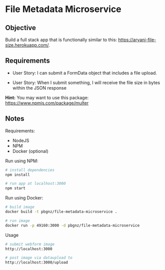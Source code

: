 # File Metadata Microservice

## Objective

Build a full stack app that is functionally similar to this: https://aryanj-file-size.herokuapp.com/.

## Requirements

* User Story: I can submit a FormData object that includes a file upload.

* User Story: When I submit something, I will receive the file size in bytes within the JSON response

**Hint:** You may want to use this package: https://www.npmjs.com/package/multer

## Notes

Requirements:
- NodeJS
- NPM
- Docker (optional)

Run using NPM:
```bash
# install dependencies
npm install

# run app at localhost:3000
npm start
```

Run using Docker:
```bash
# build image
docker build -t pbgnz/file-metadata-microservice .

# run image
docker run -p 49160:3000 -d pbgnz/file-metadata-microservice
```

Usage
```bash
# submit webform image
http://localhost:3000

# post image via dataupload to
http://localhost:3000/upload
```